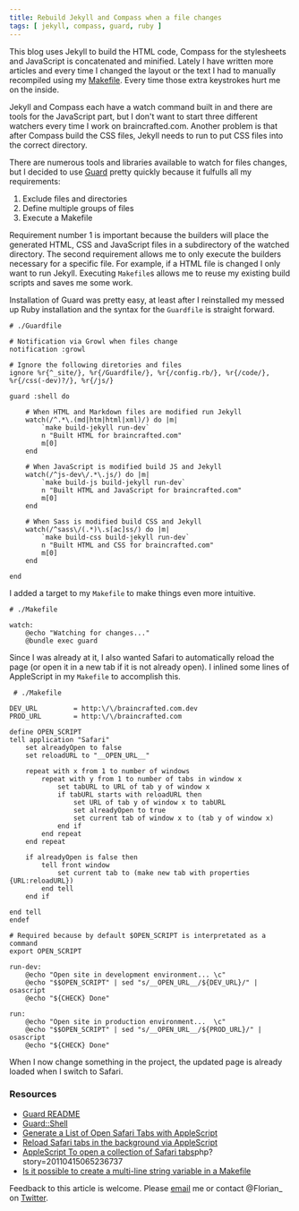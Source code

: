 ```yaml
---
title: Rebuild Jekyll and Compass when a file changes
tags: [ jekyll, compass, guard, ruby ]
---
```


This blog uses Jekyll to build the HTML code, Compass for the stylesheets and JavaScript is concatenated and minified. Lately I have written more articles and every time I changed the layout or the text I had to manually recompiled using my [Makefile](https://github.com/braincrafted/braincrafted.com/blob/148b44472bb39a3ad10dfc7f24b6c0e8c7c4699b/Makefile). Every time those extra keystrokes hurt me on the inside.

Jekyll and Compass each have a watch command built in and there are tools for the JavaScript part, but I don't want to start three different watchers every time I work on braincrafted.com. Another problem  is that after Compass build the CSS files, Jekyll needs to run to put CSS files into the correct directory.

There are numerous tools and libraries available to watch for files changes, but I decided to use [Guard](https://github.com/guard/guard) pretty quickly because it fulfulls all my requirements:

1. Exclude files and directories
2. Define multiple groups of files
3. Execute a Makefile

Requirement number 1 is important because the builders will place the generated HTML, CSS and JavaScript files in a subdirectory of the watched directory. The second requirement allows me to only execute the  builders necessary for a specific file. For example, if a HTML file is changed I only want to run Jekyll. Executing `Makefile`s allows me to reuse my existing build scripts and saves me some work.

Installation of Guard was pretty easy, at least after I reinstalled my messed up Ruby installation and the syntax for the `Guardfile` is straight forward.

<pre><code class="ruby"># ./Guardfile

# Notification via Growl when files change
notification :growl

# Ignore the following diretories and files
ignore %r{^_site/}, %r{/Guardfile/}, %r{/config.rb/}, %r{/code/}, %r{/css(-dev)?/}, %r{/js/}

guard :shell do

    # When HTML and Markdown files are modified run Jekyll
    watch(/^.*\.(md|htm|html|xml)/) do |m|
        `make build-jekyll run-dev`
        n "Built HTML for braincrafted.com"
        m[0]
    end

    # When JavaScript is modified build JS and Jekyll
    watch(/^js-dev\/.*\.js/) do |m|
        `make build-js build-jekyll run-dev`
        n "Built HTML and JavaScript for braincrafted.com"
        m[0]
    end

    # When Sass is modified build CSS and Jekyll
    watch(/^sass\/(.*)\.s[ac]ss/) do |m|
        `make build-css build-jekyll run-dev`
        n "Built HTML and CSS for braincrafted.com"
        m[0]
    end

end
</code></pre>

I added a target to my `Makefile` to make things even more intuitive.

<pre><code class="bash"># ./Makefile

watch:
    @echo "Watching for changes..."
    @bundle exec guard</code></pre>

Since I was already at it, I also wanted Safari to automatically reload the page (or open it in a new tab if it is not already open). I inlined some lines of AppleScript in my `Makefile` to accomplish this.

<pre><code class="bash"> # ./Makefile

DEV_URL         = http:\/\/braincrafted.com.dev
PROD_URL        = http:\/\/braincrafted.com

define OPEN_SCRIPT
tell application "Safari"
    set alreadyOpen to false
    set reloadURL to "__OPEN_URL__"

    repeat with x from 1 to number of windows
        repeat with y from 1 to number of tabs in window x
            set tabURL to URL of tab y of window x
            if tabURL starts with reloadURL then
                set URL of tab y of window x to tabURL
                set alreadyOpen to true
                set current tab of window x to (tab y of window x)
            end if
        end repeat
    end repeat

    if alreadyOpen is false then
        tell front window
            set current tab to (make new tab with properties {URL:reloadURL})
        end tell
    end if

end tell
endef

# Required because by default $OPEN_SCRIPT is interpretated as a command
export OPEN_SCRIPT

run-dev:
    @echo "Open site in development environment... \c"
    @echo "$$OPEN_SCRIPT" | sed "s/__OPEN_URL__/${DEV_URL}/" | osascript
    @echo "${CHECK} Done"

run:
    @echo "Open site in production environment...  \c"
    @echo "$$OPEN_SCRIPT" | sed "s/__OPEN_URL__/${PROD_URL}/" | osascript
    @echo "${CHECK} Done"</code></pre>

When I now change something in the project, the updated page is already loaded when I switch to Safari.

### Resources

- [Guard README](https://github.com/guard/guard/blob/master/README.md)
- [Guard::Shell](https://github.com/guard/guard-shell)
- [Generate a List of Open Safari Tabs with AppleScript](http://mac.tutsplus.com/tutorials/automation/create-a-list-of-open-safari-tabs-with-applescript/)
- [Reload Safari tabs in the background via AppleScript](http://hints.macworld.com/article.php?story=20090526225003768)
- [AppleScript To open a collection of Safari tabs](http://hints.macworld.com/article.)php?story=20110415065236737
- [Is it possible to create a multi-line string variable in a Makefile](http://stackoverflow.com/questions/649246/is-it-possible-to-create-a-multi-line-string-variable-in-a-makefile)

Feedback to this article is welcome. Please [email](mailto:florian@eckerstorfer.co) me or contact @Florian_ on [Twitter](http://twitter.com/Florian_).

